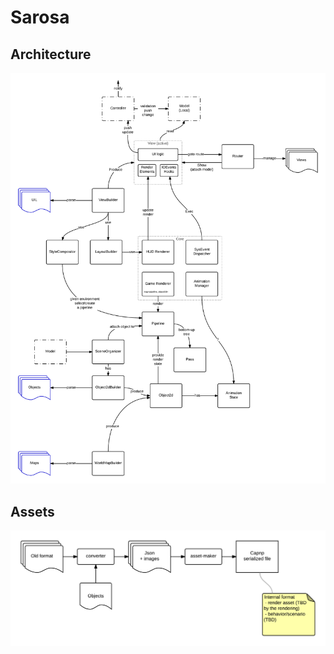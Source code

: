 # Sarosa

## Architecture

![architecture](slayers-client-rendu.png)

## Assets

![assets](slayers-assets.png)
